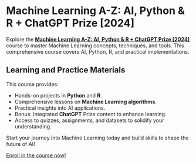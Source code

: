 # Machine Learning A-Z: AI, Python & R + ChatGPT Prize [2024]

Explore the **[Machine Learning A-Z: AI, Python & R + ChatGPT Prize [2024]](https://www.udemy.com/course/machinelearning/?couponCode=JUST4U02223)** course to master Machine Learning concepts, techniques, and tools. This comprehensive course covers AI, Python, R, and practical implementations.

## Learning and Practice Materials

This course provides:
- Hands-on projects in **Python** and **R**.
- Comprehensive lessons on **Machine Learning algorithms**.
- Practical insights into AI applications.
- Bonus: Integrated **ChatGPT** Prize content to enhance learning.
- Access to quizzes, assignments, and datasets to solidify your understanding.

Start your journey into Machine Learning today and build skills to shape the future of AI!

[Enroll in the course now!](https://www.udemy.com/course/machinelearning/?couponCode=JUST4U02223)
